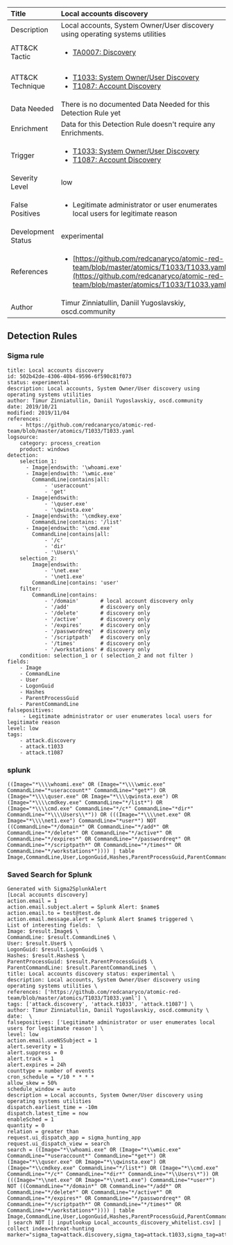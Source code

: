 | Title                | Local accounts discovery                                                                                                                                                 |
|:---------------------|:------------------------------------------------------------------------------------------------------------------------------------------------------------|
| Description          | Local accounts, System Owner/User discovery using operating systems utilities                                                                                                                                           |
| ATT&amp;CK Tactic    |  <ul><li>[TA0007: Discovery](https://attack.mitre.org/tactics/TA0007)</li></ul>  |
| ATT&amp;CK Technique | <ul><li>[T1033: System Owner/User Discovery](https://attack.mitre.org/techniques/T1033)</li><li>[T1087: Account Discovery](https://attack.mitre.org/techniques/T1087)</li></ul>  |
| Data Needed          |  There is no documented Data Needed for this Detection Rule yet  |
| Enrichment           |  Data for this Detection Rule doesn't require any Enrichments.  |
| Trigger              | <ul><li>[T1033: System Owner/User Discovery](../Triggers/T1033.md)</li><li>[T1087: Account Discovery](../Triggers/T1087.md)</li></ul>  |
| Severity Level       | low |
| False Positives      | <ul><li>Legitimate administrator or user enumerates local users for legitimate reason</li></ul>  |
| Development Status   | experimental |
| References           | <ul><li>[https://github.com/redcanaryco/atomic-red-team/blob/master/atomics/T1033/T1033.yaml](https://github.com/redcanaryco/atomic-red-team/blob/master/atomics/T1033/T1033.yaml)</li></ul>  |
| Author               | Timur Zinniatullin, Daniil Yugoslavskiy, oscd.community |


## Detection Rules

### Sigma rule

```
title: Local accounts discovery
id: 502b42de-4306-40b4-9596-6f590c81f073
status: experimental
description: Local accounts, System Owner/User discovery using operating systems utilities
author: Timur Zinniatullin, Daniil Yugoslavskiy, oscd.community
date: 2019/10/21
modified: 2019/11/04
references:
    - https://github.com/redcanaryco/atomic-red-team/blob/master/atomics/T1033/T1033.yaml
logsource:
    category: process_creation
    product: windows
detection:
    selection_1:
      - Image|endswith: '\whoami.exe'
      - Image|endswith: '\wmic.exe'
        CommandLine|contains|all:
            - 'useraccount'
            - 'get'
      - Image|endswith: 
            - '\quser.exe'
            - '\qwinsta.exe'
      - Image|endswith: '\cmdkey.exe'
        CommandLine|contains: '/list'
      - Image|endswith: '\cmd.exe'
        CommandLine|contains|all: 
            - '/c'
            - 'dir'
            - '\Users\'
    selection_2:
        Image|endswith:
            - '\net.exe'
            - '\net1.exe'
        CommandLine|contains: 'user'
    filter:
        CommandLine|contains:
            - '/domain'       # local account discovery only
            - '/add'          # discovery only
            - '/delete'       # discovery only
            - '/active'       # discovery only
            - '/expires'      # discovery only
            - '/passwordreq'  # discovery only
            - '/scriptpath'   # discovery only
            - '/times'        # discovery only
            - '/workstations' # discovery only
    condition: selection_1 or ( selection_2 and not filter )
fields:
    - Image
    - CommandLine
    - User
    - LogonGuid
    - Hashes
    - ParentProcessGuid
    - ParentCommandLine
falsepositives:
     - Legitimate administrator or user enumerates local users for legitimate reason
level: low
tags:
    - attack.discovery
    - attack.t1033
    - attack.t1087

```





### splunk
    
```
((Image="*\\\\whoami.exe" OR (Image="*\\\\wmic.exe" CommandLine="*useraccount*" CommandLine="*get*") OR (Image="*\\\\quser.exe" OR Image="*\\\\qwinsta.exe") OR (Image="*\\\\cmdkey.exe" CommandLine="*/list*") OR (Image="*\\\\cmd.exe" CommandLine="*/c*" CommandLine="*dir*" CommandLine="*\\\\Users\\*")) OR (((Image="*\\\\net.exe" OR Image="*\\\\net1.exe") CommandLine="*user*") NOT ((CommandLine="*/domain*" OR CommandLine="*/add*" OR CommandLine="*/delete*" OR CommandLine="*/active*" OR CommandLine="*/expires*" OR CommandLine="*/passwordreq*" OR CommandLine="*/scriptpath*" OR CommandLine="*/times*" OR CommandLine="*/workstations*")))) | table Image,CommandLine,User,LogonGuid,Hashes,ParentProcessGuid,ParentCommandLine
```






### Saved Search for Splunk

```
Generated with Sigma2SplunkAlert
[Local accounts discovery]
action.email = 1
action.email.subject.alert = Splunk Alert: $name$
action.email.to = test@test.de
action.email.message.alert = Splunk Alert $name$ triggered \
List of interesting fields:  \
Image: $result.Image$ \
CommandLine: $result.CommandLine$ \
User: $result.User$ \
LogonGuid: $result.LogonGuid$ \
Hashes: $result.Hashes$ \
ParentProcessGuid: $result.ParentProcessGuid$ \
ParentCommandLine: $result.ParentCommandLine$  \
title: Local accounts discovery status: experimental \
description: Local accounts, System Owner/User discovery using operating systems utilities \
references: ['https://github.com/redcanaryco/atomic-red-team/blob/master/atomics/T1033/T1033.yaml'] \
tags: ['attack.discovery', 'attack.t1033', 'attack.t1087'] \
author: Timur Zinniatullin, Daniil Yugoslavskiy, oscd.community \
date:  \
falsepositives: ['Legitimate administrator or user enumerates local users for legitimate reason'] \
level: low
action.email.useNSSubject = 1
alert.severity = 1
alert.suppress = 0
alert.track = 1
alert.expires = 24h
counttype = number of events
cron_schedule = */10 * * * *
allow_skew = 50%
schedule_window = auto
description = Local accounts, System Owner/User discovery using operating systems utilities
dispatch.earliest_time = -10m
dispatch.latest_time = now
enableSched = 1
quantity = 0
relation = greater than
request.ui_dispatch_app = sigma_hunting_app
request.ui_dispatch_view = search
search = ((Image="*\\whoami.exe" OR (Image="*\\wmic.exe" CommandLine="*useraccount*" CommandLine="*get*") OR (Image="*\\quser.exe" OR Image="*\\qwinsta.exe") OR (Image="*\\cmdkey.exe" CommandLine="*/list*") OR (Image="*\\cmd.exe" CommandLine="*/c*" CommandLine="*dir*" CommandLine="*\\Users\*")) OR (((Image="*\\net.exe" OR Image="*\\net1.exe") CommandLine="*user*") NOT ((CommandLine="*/domain*" OR CommandLine="*/add*" OR CommandLine="*/delete*" OR CommandLine="*/active*" OR CommandLine="*/expires*" OR CommandLine="*/passwordreq*" OR CommandLine="*/scriptpath*" OR CommandLine="*/times*" OR CommandLine="*/workstations*")))) | table Image,CommandLine,User,LogonGuid,Hashes,ParentProcessGuid,ParentCommandLine,host | search NOT [| inputlookup Local_accounts_discovery_whitelist.csv] | collect index=threat-hunting marker="sigma_tag=attack.discovery,sigma_tag=attack.t1033,sigma_tag=attack.t1087,level=low"
```
